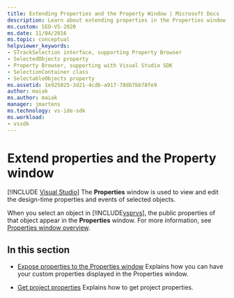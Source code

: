 ```yaml
---
title: Extending Properties and the Property Window | Microsoft Docs
description: Learn about extending properties in the Properties window, which is used to view and edit the design-time properties and events of selected objects.
ms.custom: SEO-VS-2020
ms.date: 11/04/2016
ms.topic: conceptual
helpviewer_keywords:
- STrackSelection interface, supporting Property Browser
- SelectedObjects property
- Property Browser, supporting with Visual Studio SDK
- SelectionContainer class
- SelectableObjects property
ms.assetid: 1e925025-3d21-4cdb-a917-78db7bb78fe9
author: maiak
ms.author: maiak
manager: jmartens
ms.technology: vs-ide-sdk
ms.workload:
- vssdk
---
```

# Extend properties and the Property window

 [!INCLUDE [Visual Studio](~/includes/applies-to-version/vs-windows-only.md)]
The **Properties** window is used to view and edit the design-time properties and events of selected objects.

 When you select an object in [!INCLUDE[vsprvs](../code-quality/includes/vsprvs_md.md)], the public properties of that object appear in the **Properties** window. For more information, see [Properties window overview](../extensibility/internals/properties-window-overview.md).

## In this section
- [Expose properties to the Properties window](../extensibility/exposing-properties-to-the-properties-window.md)
 Explains how you can have your custom properties displayed in the Properties window.

- [Get project properties](../extensibility/getting-project-properties.md)
 Explains how to get project properties.
